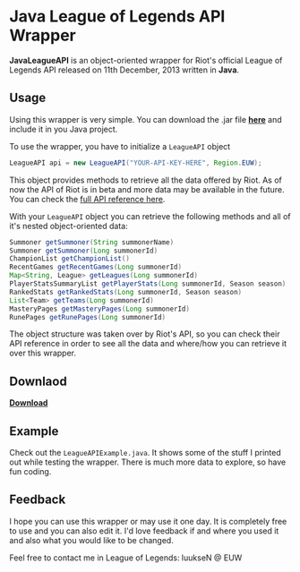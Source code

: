 Java League of Legends API Wrapper
====================
<b>JavaLeagueAPI</b> is an object-oriented wrapper for Riot's official League of Legends API released on 11th December, 2013 written in <b>Java</b>.

Usage
---
Using this wrapper is very simple. You can download the .jar file <a href="https://www.dropbox.com/s/sarbqurrqaukj7a/JavaLeagueAPI.jar"><b>here</b></a> and include it in you Java project.

To use the wrapper, you have to initialize a `LeagueAPI` object
```java
LeagueAPI api = new LeagueAPI("YOUR-API-KEY-HERE", Region.EUW);
```
This object provides methods to retrieve all the data offered by Riot. As of now the API of Riot is in beta and more data may be available in the future. You can check the <a href="http://developer.riotgames.com/api/methods">full API reference here</a>.

With your `LeagueAPI` object you can retrieve the following methods and all of it's nested object-oriented data:
```java
Summoner getSummoner(String summonerName)
Summoner getSummoner(Long summonerId)
ChampionList getChampionList()
RecentGames getRecentGames(Long summonerId)
Map<String, League> getLeagues(Long summonerId)
PlayerStatsSummaryList getPlayerStats(Long summonerId, Season season)
RankedStats getRankedStats(Long summonerId, Season season)
List<Team> getTeams(Long summonerId)
MasteryPages getMasteryPages(Long summonerId)
RunePages getRunePages(Long summonerId)
```
The object structure was taken over by Riot's API, so you can check their API reference in order to see all the data and where/how you can retrieve it over this wrapper.

Downlaod
---
<a href="https://www.dropbox.com/s/sarbqurrqaukj7a/JavaLeagueAPI.jar"><b>Download</b></a>

Example
---
Check out the `LeagueAPIExample.java`. It shows some of the stuff I printed out while testing the wrapper. There is much more data to explore, so have fun coding.

Feedback
---
I hope you can use this wrapper or may use it one day. It is completely free to use and you can also edit it. I'd love feedback if and where you used it and also what you would like to be changed.

Feel free to contact me in League of Legends: luukseN @ EUW
